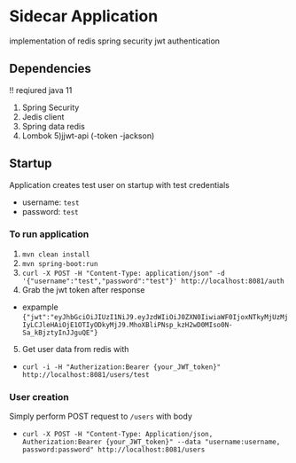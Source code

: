 # Sidecar Application
implementation of redis spring security jwt authentication

## Dependencies
!! reqiured java 11
1) Spring Security
2) Jedis client
3) Spring data redis
4) Lombok
5)jjwt-api (-token -jackson)



## Startup 
Application creates test user on startup with test credentials 
* username: `test`
* password: `test`

### To run application 
1) `mvn clean install`
2) `mvn spring-boot:run`
3) `curl -X POST -H "Content-Type: application/json" -d '{"username":"test","password":"test"}' http://localhost:8081/auth`
4) Grab the jwt token after response 
* expample 
```{"jwt":"eyJhbGciOiJIUzI1NiJ9.eyJzdWIiOiJ0ZXN0IiwiaWF0IjoxNTkyMjUzMjIyLCJleHAiOjE1OTIyODkyMjJ9.MhoXBliPNsp_kzH2wD0MIso0N-Sa_kBjztyInJJguQE"}```
5) Get user data from redis with 
* `curl -i -H "Autherization:Bearer {your_JWT_token}"  http://localhost:8081/users/test`

### User creation
Simply perform POST request to `/users` with body 

* `curl -X POST -H "Content-Type: Application/json, Autherization:Bearer {your_JWT_token}" --data "username:username, password:password" http://localhost:8081/users`


 
 
